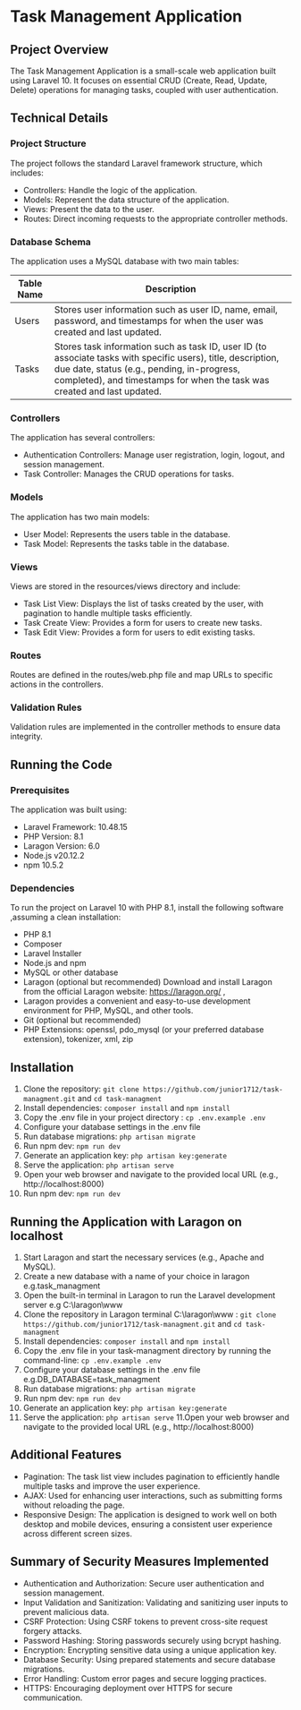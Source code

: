 # Task Management Application

## Project Overview

The Task Management Application is a small-scale web application built using Laravel 10. It focuses on essential CRUD (Create, Read, Update, Delete) operations for managing tasks, coupled with user authentication.

## Technical Details

### Project Structure

The project follows the standard Laravel framework structure, which includes:

* Controllers: Handle the logic of the application.
* Models: Represent the data structure of the application.
* Views: Present the data to the user.
* Routes: Direct incoming requests to the appropriate controller methods.

### Database Schema

The application uses a MySQL database with two main tables:

| Table Name | Description |
| --- | --- |
| Users | Stores user information such as user ID, name, email, password, and timestamps for when the user was created and last updated. |
| Tasks | Stores task information such as task ID, user ID (to associate tasks with specific users), title, description, due date, status (e.g., pending, in-progress, completed), and timestamps for when the task was created and last updated. |

### Controllers

The application has several controllers:

* Authentication Controllers: Manage user registration, login, logout, and session management.
* Task Controller: Manages the CRUD operations for tasks.

### Models

The application has two main models:

* User Model: Represents the users table in the database.
* Task Model: Represents the tasks table in the database.

### Views

Views are stored in the resources/views directory and include:

* Task List View: Displays the list of tasks created by the user, with pagination to handle multiple tasks efficiently.
* Task Create View: Provides a form for users to create new tasks.
* Task Edit View: Provides a form for users to edit existing tasks.

### Routes

Routes are defined in the routes/web.php file and map URLs to specific actions in the controllers.

### Validation Rules

Validation rules are implemented in the controller methods to ensure data integrity.

## Running the Code

### Prerequisites

The application was built using:

* Laravel Framework: 10.48.15
* PHP Version: 8.1
* Laragon Version: 6.0
* Node.js v20.12.2
* npm 10.5.2

### Dependencies

To run the project on Laravel 10 with PHP 8.1, install the following software ,assuming a clean installation:

* PHP 8.1
* Composer
* Laravel Installer
* Node.js and npm 
* MySQL or other database
* Laragon (optional but recommended) Download and install Laragon from the official Laragon website: https://laragon.org/ ,
* Laragon provides a convenient and easy-to-use development environment for PHP, MySQL, and other tools. 
* Git (optional but recommended)
* PHP Extensions: openssl, pdo_mysql (or your preferred database extension), tokenizer, xml, zip

## Installation

1. Clone the repository: `git clone https://github.com/junior1712/task-managment.git` and `cd task-managment`
2. Install dependencies: `composer install` and `npm install`
3. Copy the .env file in your project directory : `cp .env.example .env`
4. Configure your database settings in the .env file 
5. Run database migrations: `php artisan migrate`
6. Run npm dev: `npm run dev`
7. Generate an application key: `php artisan key:generate`
8. Serve the application: `php artisan serve`
9. Open your web browser and navigate to the provided local URL (e.g., http://localhost:8000)
10. Run npm dev: `npm run dev`

## Running the Application with Laragon on localhost

1. Start Laragon and start the necessary services (e.g., Apache and MySQL).
2. Create a new database with a name of your choice in laragon e.g.task_managment
3. Open the built-in terminal in Laragon to run the Laravel development server e.g C:\laragon\www 
4. Clone the repository in Laragon terminal C:\laragon\www : `git clone https://github.com/junior1712/task-managment.git` and `cd task-managment`
5. Install dependencies: `composer install` and `npm install`
6. Copy the .env file in your task-managment directory by running the command-line: `cp .env.example .env`
7. Configure your database settings in the .env file e.g.DB_DATABASE=task_managment
8. Run database migrations: `php artisan migrate`
9. Run npm dev: `npm run dev`
10. Generate an application key: `php artisan key:generate`
11. Serve the application: `php artisan serve`
11.Open your web browser and navigate to the provided local URL (e.g., http://localhost:8000)

## Additional Features

* Pagination: The task list view includes pagination to efficiently handle multiple tasks and improve the user experience.
* AJAX: Used for enhancing user interactions, such as submitting forms without reloading the page.
* Responsive Design: The application is designed to work well on both desktop and mobile devices, ensuring a consistent user experience across different screen sizes.

## Summary of Security Measures Implemented

* Authentication and Authorization: Secure user authentication and session management.
* Input Validation and Sanitization: Validating and sanitizing user inputs to prevent malicious data.
* CSRF Protection: Using CSRF tokens to prevent cross-site request forgery attacks.
* Password Hashing: Storing passwords securely using bcrypt hashing.
* Encryption: Encrypting sensitive data using a unique application key.
* Database Security: Using prepared statements and secure database migrations.
* Error Handling: Custom error pages and secure logging practices.
* HTTPS: Encouraging deployment over HTTPS for secure communication.


